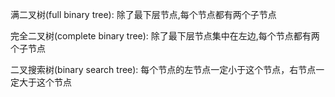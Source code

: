 满二叉树(full binary tree):
除了最下层节点,每个节点都有两个子节点

完全二叉树(complete binary tree):
除了最下层节点集中在左边,每个节点都有两个子节点

二叉搜索树(binary search tree):
每个节点的左节点一定小于这个节点，右节点一定大于这个节点